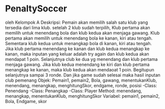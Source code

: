# PenaltySoccer
oleh Kelompok A
Deskripsi: 
Pemain akan memilih salah satu klub yang tersedia dari lima klub. setelah 2 klub sudah terpilih,
Klub pertama akan memilih untuk menendang bola dan klub kedua akan menjaga gawang. Klub pertama akan memilih untuk menendang bola ke kanan, kiri atau tengah. 
Sementara klub kedua untuk menangkap bola di kanan, kiri atau tengah. Jika klub pertama menendang ke kanan dan klub kedua menangkap ke kanan, 
maka inputan yang keluar adalah try again dan klub  kedua akan mendapat 1 poin. Selanjutnya club ke dua yg menendang dan klub pertama menjaga gawang. 
Jika klub kedua menendang ke kiri dan klub pertama menangkap ke kanan, maka klub kedua akan mendaoat 1 poin.
Begitupun selanjutnya sampai 3 ronde. Dan jika game sudah selesai maka hasil inputan club pemenang
Objek: Pemain1, pemain2, Bola, gawang, menentukanKlub, menendang, menangkap, menghitungSkor, endgame, ronde, posisi
-Class: Penendang
-Class: Penangkap
-Class: Player
Method: menendang, menangkap, menentukanKlub, menghitungSkor
Variabel: pemain1, pemain2, Bola, Endgame, skor
